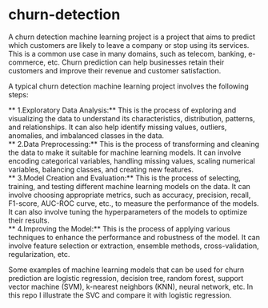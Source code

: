 # churn-detection
A churn detection machine learning project is a project that aims to predict which customers are likely to leave a company or stop using its services. This is a common use case in many domains, such as telecom, banking, e-commerce, etc. Churn prediction can help businesses retain their customers and improve their revenue and customer satisfaction.

A typical churn detection machine learning project involves the following steps:

** 1.Exploratory Data Analysis:** This is the process of exploring and visualizing the data to understand its characteristics, distribution, patterns, and relationships. It can also help identify missing values, outliers, anomalies, and imbalanced classes in the data.  
** 2.Data Preprocessing:** This is the process of transforming and cleaning the data to make it suitable for machine learning models. It can involve encoding categorical variables, handling missing values, scaling numerical variables, balancing classes, and creating new features.  
** 3.Model Creation and Evaluation:** This is the process of selecting, training, and testing different machine learning models on the data. It can involve choosing appropriate metrics, such as accuracy, precision, recall, F1-score, AUC-ROC curve, etc., to measure the performance of the models. It can also involve tuning the hyperparameters of the models to optimize their results.  
** 4.Improving the Model:** This is the process of applying various techniques to enhance the performance and robustness of the model. It can involve feature selection or extraction, ensemble methods, cross-validation, regularization, etc.  

Some examples of machine learning models that can be used for churn prediction are logistic regression, decision tree, random forest, support vector machine (SVM), k-nearest neighbors (KNN), neural network, etc. In this repo I illustrate the SVC and compare it with logistic regression.
